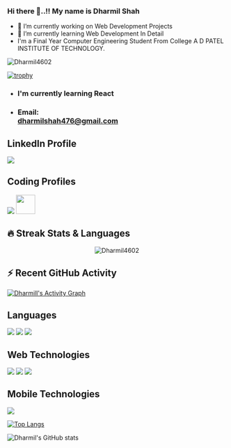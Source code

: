 ### Hi there 👋..!! My name is Dharmil Shah

<!--
**Dharmil4602/Dharmil4602** is a ✨ _special_ ✨ repository because its `README.md` (this file) appears on your GitHub profile.

Here are some ideas to get you started:
-->

- 🔭 I’m currently working on Web Development Projects
- 🌱 I’m currently learning Web Development In Detail
- I'm a Final Year Computer Engineering Student From College A D PATEL INSTITUTE OF TECHNOLOGY.

<!--
<h1 align="center">Hi There 👋, My Name Is Dharmil Shah</h1>
<h2 align="center">Welcome To My Github Profile</h2>
-->

<p align="left"> <img src="https://komarev.com/ghpvc/?username=Dharmil4602&label=Profile%20views&color=0e75b6&style=flat" alt="Dharmil4602" /> </p>

[![trophy](https://github-profile-trophy.vercel.app/?username=Dharmil4602)](https://github.com/Dharmil4602/github-profile-trophy)

  
  <ul>
    <li><h3>I'm currently learning React</h3></li>
    <li><h3>Email:<br /><a href="mailto:dharmilshah476@gmail.com">dharmilshah476@gmail.com</a></h3></li>
  </ul>

  <h2>LinkedIn Profile</h2>
  <a href="https://www.linkedin.com/in/dharmil-shah-a2a0b4188/" ><img src="https://img.icons8.com/fluent/48/000000/linkedin.png" /></a>

  <h2>Coding Profiles</h2>
  <a href="https://auth.geeksforgeeks.org/user/dharmilshah476/practice/" ><img margin="0 15px" src="https://img.icons8.com/color/48/000000/GeeksforGeeks.png" on /></a> <a href="https://www.codechef.com/users/dharmil4602"><img margin="0 15px" width="44px" height="44px" src="https://i.pinimg.com/originals/c5/d9/fc/c5d9fc1e18bcf039f464c2ab6cfb3eb6.jpg" /></a> 
  

  <!--<div style="float: right;">
    <img width="500px" src="https://media.tenor.com/images/b7939d73d32cb3ce5e48a80dd35dc599/tenor.gif" alt="" />
  </div>-->

## 🔥 Streak Stats & Languages
<p align="center"><img src="https://github-readme-streak-stats.herokuapp.com/?user=Dharmil4602&theme=algolia" alt="Dharmil4602" /></p>

## ⚡ Recent GitHub Activity
<a href="https://github.com/Dharmil4602/github-readme-activity-graph"><img alt="Dharmill's Activity Graph" src="https://activity-graph.herokuapp.com/graph?username=Dharmil4602&bg_color=0D1117&color=5BCDEC&line=5BCDEC&point=FFFFFF&hide_border=true" /></a>

## Languages
<img  margin="0 15px" src="https://img.icons8.com/color/48/000000/c-plus-plus-logo.png" /> <img  margin="0 15px" src="https://img.icons8.com/color/48/000000/javascript.png" /> <img  margin="0 15px" src="https://img.icons8.com/color/48/000000/python.png" />

## Web Technologies
<img src="https://img.icons8.com/color/48/000000/html-5--v1.png" /> <img src="https://img.icons8.com/color/48/000000/css3.png" /> <img src="https://img.icons8.com/plasticine/48/000000/react.png" />

## Mobile Technologies
<img src="https://img.icons8.com/cute-clipart/50/000000/react-native.png" />

[![Top Langs](https://github-readme-stats.vercel.app/api/top-langs/?username=Dharmil4602&layout=compact)](https://github.com/Dharmil4602/)

![Dharmil's GitHub stats](https://github-readme-stats.vercel.app/api?username=Dharmil4602&show_icons=true&theme=radical)
